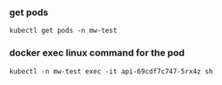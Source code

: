 [tags]: <> (kuber, pods)
### get pods 
```
kubectl get pods -n mw-test
```

### docker exec linux command for the pod
```
kubectl -n mw-test exec -it api-69cdf7c747-5rx4z sh
```
[tags-end]: <>
